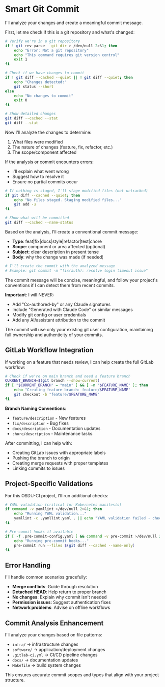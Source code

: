# Smart Git Commit

I'll analyze your changes and create a meaningful commit message.

First, let me check if this is a git repository and what's changed:

```bash
# Verify we're in a git repository
if ! git rev-parse --git-dir > /dev/null 2>&1; then
    echo "Error: Not a git repository"
    echo "This command requires git version control"
    exit 1
fi

# Check if we have changes to commit
if ! git diff --cached --quiet || ! git diff --quiet; then
    echo "Changes detected:"
    git status --short
else
    echo "No changes to commit"
    exit 0
fi

# Show detailed changes
git diff --cached --stat
git diff --stat
```

Now I'll analyze the changes to determine:
1. What files were modified
2. The nature of changes (feature, fix, refactor, etc.)
3. The scope/component affected

If the analysis or commit encounters errors:
- I'll explain what went wrong
- Suggest how to resolve it
- Ensure no partial commits occur

```bash
# If nothing is staged, I'll stage modified files (not untracked)
if git diff --cached --quiet; then
    echo "No files staged. Staging modified files..."
    git add -u
fi

# Show what will be committed
git diff --cached --name-status
```

Based on the analysis, I'll create a conventional commit message:
- **Type**: feat|fix|docs|style|refactor|test|chore
- **Scope**: component or area affected (optional)
- **Subject**: clear description in present tense
- **Body**: why the change was made (if needed)

```bash
# I'll create the commit with the analyzed message
# Example: git commit -m "fix(auth): resolve login timeout issue"
```

The commit message will be concise, meaningful, and follow your project's conventions if I can detect them from recent commits.

**Important**: I will NEVER:
- Add "Co-authored-by" or any Claude signatures
- Include "Generated with Claude Code" or similar messages
- Modify git config or user credentials
- Add any AI/assistant attribution to the commit

The commit will use only your existing git user configuration, maintaining full ownership and authenticity of your commits.

## GitLab Workflow Integration

If working on a feature that needs review, I can help create the full GitLab workflow:

```bash
# Check if we're on main branch and need a feature branch
CURRENT_BRANCH=$(git branch --show-current)
if [ "$CURRENT_BRANCH" = "main" ] && [ -n "$FEATURE_NAME" ]; then
    echo "Creating feature branch: feature/$FEATURE_NAME"
    git checkout -b "feature/$FEATURE_NAME"
fi
```

**Branch Naming Conventions**:
- `feature/description` - New features
- `fix/description` - Bug fixes  
- `docs/description` - Documentation updates
- `chore/description` - Maintenance tasks

After committing, I can help with:
- Creating GitLab issues with appropriate labels
- Pushing the branch to origin
- Creating merge requests with proper templates
- Linking commits to issues

## Project-Specific Validations

For this OSDU-CI project, I'll run additional checks:

```bash
# YAML validation (critical for Kubernetes manifests)
if command -v yamllint >/dev/null 2>&1; then
    echo "Running YAML validation..."
    yamllint -c .yamllint.yaml . || echo "YAML validation failed - check files"
fi

# Pre-commit hooks if available
if [ -f .pre-commit-config.yaml ] && command -v pre-commit >/dev/null 2>&1; then
    echo "Running pre-commit hooks..."
    pre-commit run --files $(git diff --cached --name-only)
fi
```

## Error Handling

I'll handle common scenarios gracefully:
- **Merge conflicts**: Guide through resolution
- **Detached HEAD**: Help return to proper branch
- **No changes**: Explain why commit isn't needed
- **Permission issues**: Suggest authentication fixes
- **Network problems**: Advise on offline workflows

## Commit Analysis Enhancement

I'll analyze your changes based on file patterns:
- `infra/` → infrastructure changes
- `software/` → application/deployment changes  
- `.gitlab-ci.yml` → CI/CD pipeline changes
- `docs/` → documentation updates
- `Makefile` → build system changes

This ensures accurate commit scopes and types that align with your project structure.